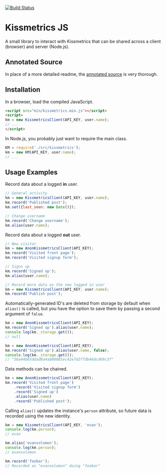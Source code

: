 [![Build Status](https://travis-ci.org/evansolomon/kissmetrics-js.png)](https://travis-ci.org/evansolomon/kissmetrics-js)

# Kissmetrics JS

A small library to interact with Kissmetrics that can be shared across a client (browser) and server (Node.js).

## Annotated Source

In place of a more detailed readme, the [annotated source](http://evansolomon.github.com/kissmetrics-js/) is very thorough.

## Installation

In a browser, load the compiled JavaScript.

```html
<script src="min/kissmetrics.min.js"></script>
<script>
km = new KissmetricsClient(API_KEY, user.name);
// ...
</script>
```

In Node.js, you probably just want to require the main class.

```javascript
KM = require('./src/kissmetrics');
km = new KM(API_KEY, user.name);
// ...
```

## Usage Examples

Record data about a logged **in** user.

```javascript
// General activity
km = new KissmetricsClient(API_KEY, user.name);
km.record('Published post');
km.set({last_seen: new Date()});

// Change username
km.record('Change username');
km.alias(user.name);
```


Record data about a logged **out** user.

```javascript
// New visitor
km = new AnonKissmetricsClient(API_KEY);
km.record('Visited front page');
km.record('Visited signup form');

// Signs up
km.record('Signed up');
km.alias(user.name);

// Record more data as the new logged in user
km = new KissmetricsClient(API_KEY, user.name);
km.record('Publish post');
```

Automatically-generated ID's are deleted from storage by default when `alias()` is called, but you have the option to save them by passing a second argument of `false`.

```javascript
km = new AnonKissmetricsClient(API_KEY);
km.record('Signed up').alias(user.name);
console.log(km._storage.get());
// null

km = new AnonKissmetricsClient(API_KEY);
km.record('Signed up').alias(user.name, false);
console.log(km._storage.get());
// "56a44b65ddad8a4ab00885ec42e7d2f7db46dcd69c3f"
```

Data methods can be chained.

```javascript
km = new AnonKissmetricsClient(API_KEY);
km.record('Visited front page')
	.record('Visited signup form')
	.record('Signed up')
	.alias(user.name)
	.record('Published post');
```

Calling `alias()` updates the instance's `person` attribute, so future data is recorded using the new identity.

```javascript
km = new KissmetricsClient(API_KEY, 'evan');
console.log(km.person);
// evan

km.alias('evansolomon');
console.log(km.person);
// evansolomon

km.record('foobar');
// Recorded as "evansolomon" doing "foobar"
```
